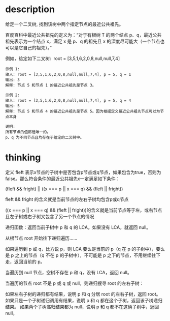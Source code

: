 # description
给定一个二叉树, 找到该树中两个指定节点的最近公共祖先。

百度百科中最近公共祖先的定义为：“对于有根树 T 的两个结点 p、q，最近公共祖先表示为一个结点 x，满足 x 是 p、q 的祖先且 x 的深度尽可能大（一个节点也可以是它自己的祖先）。”

例如，给定如下二叉树:  root = [3,5,1,6,2,0,8,null,null,7,4]

```
示例 1:
输入: root = [3,5,1,6,2,0,8,null,null,7,4], p = 5, q = 1
输出: 3
解释: 节点 5 和节点 1 的最近公共祖先是节点 3。

示例 2:
输入: root = [3,5,1,6,2,0,8,null,null,7,4], p = 5, q = 4
输出: 5
解释: 节点 5 和节点 4 的最近公共祖先是节点 5。因为根据定义最近公共祖先节点可以为节点本身

说明:
所有节点的值都是唯一的。
p、q 为不同节点且均存在于给定的二叉树中。
```

# thinking
定义 fleft  表示x节点的子树中是否包含p节点或q节点，如果包含为true，否则为false。那么符合条件的最近公共祖先x一定满足如下条件：

(fleft && fright) || ((x === p || x === q) && (fleft || fright))

fleft && fright 的含义就是当前节点的左右子树均包含p或q节点

((x === p || x === q) && (fleft || fright))的含义就是当前节点等于左，或右节点且左子树或右子树又包含了另一个节点的情况


递归函数：返回当前子树中 p 和 q 的 LCA。如果没有 LCA，就返回 null。

从根节点 root 开始往下递归遍历……

如果遍历到 p 或 q，比方说 p，则 LCA 要么是当前的 p（q 在 p 的子树中），要么是 p 之上的节点（q 不在 p 的子树中），不可能是 p 之下的节点，不用继续往下走，返回当前的 p。

当遍历到 null 节点，空树不存在 p 和 q，没有 LCA，返回 null。

当遍历的节点 root 不是 p 或 q 或 null，则递归搜寻 root 的左右子树：

如果左右子树的递归都有结果，说明 p 和 q 分居 root 的左右子树，返回 root。
如果只是一个子树递归调用有结果，说明 p 和 q 都在这个子树，返回该子树递归结果。
如果两个子树递归结果都为 null，说明 p 和 q 都不在这俩子树中，返回 null。

